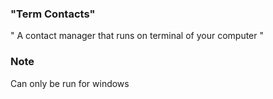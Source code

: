### "Term Contacts" 

" A contact manager that runs on terminal of your computer "

### Note
Can only be run for windows

